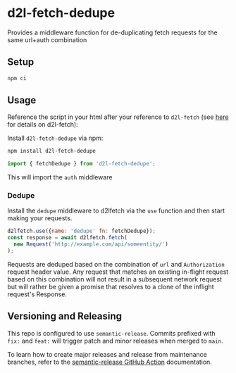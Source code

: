 # d2l-fetch-dedupe
Provides a middleware function for de-duplicating fetch requests for the same url+auth combination

## Setup

```sh
npm ci
```

## Usage

Reference the script in your html after your reference to `d2l-fetch` (see [here](https://github.com/Brightspace/d2l-fetch) for details on d2l-fetch):

Install `d2l-fetch-dedupe` via npm:
```sh
npm install d2l-fetch-dedupe
```

```javascript
import { fetchDedupe } from 'd2l-fetch-dedupe';
```

This will import the `auth` middleware

### Dedupe

Install the `dedupe` middleware to d2lfetch via the `use` function and then start making your requests.

```js
d2lfetch.use({name: 'dedupe' fn: fetchDedupe});
const response = await d2lfetch.fetch(
  new Request('http://example.com/api/someentity/')
);
```

Requests are deduped based on the combination of `url` and `Authorization` request header value.
Any request that matches an existing in-flight request based on this combination will not result
in a subsequent network request but will rather be given a promise that resolves to a clone of
the inflight request's Response.

## Versioning and Releasing

This repo is configured to use `semantic-release`. Commits prefixed with `fix:` and `feat:` will trigger patch and minor releases when merged to `main`.

To learn how to create major releases and release from maintenance branches, refer to the [semantic-release GitHub Action](https://github.com/BrightspaceUI/actions/tree/main/semantic-release) documentation.
